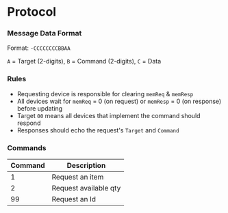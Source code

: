 # Protocol

### Message Data Format
Format: `-CCCCCCCCBBAA`

`A` = Target (2-digits),
`B` = Command (2-digits),
`C` = Data

### Rules
* Requesting device is responsible for clearing `memReq` & `memResp`
* All devices wait for `memReq` = 0 (on request) or `memResp` = 0 (on response) before updating
* Target `00` means all devices that implement the command should respond
* Responses should echo the request's `Target` and `Command`

### Commands
| Command | Description           |
|---------|-----------------------|
| 1       | Request an item       |
| 2       | Request available qty |
| 99      | Request an Id         |
